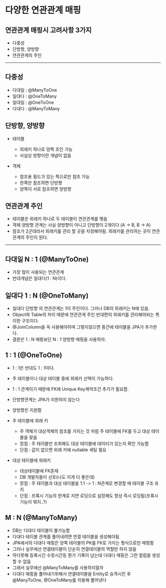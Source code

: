 # 다양한 연관관계 매핑

## 연관관계 매핑시 고려사항 3가지
- 다중성
- 단방향, 양방향
- 연관관계의 주인

---
## 다중성
- 다대일 : @ManyToOne
- 일대다 : @OneToMany
- 일대일 : @OneToOne
- 다대다 : @ManyToMany  

## 단방향, 양방향
- 테이블
    - 외래키 하나로 양쪽 조인 가능
    - 사실상 방향이란 개념이 없음

- 객체
    - 참조용 필드가 있는 쪽으로만 참조 가능
    - 한쪽만 참조하면 단방향
    - 양쪽이 서로 참조하면 양방향

## 연관관계 주인
- 테이블은 외래키 하나로 두 테이블이 연관관계를 맺음
- 객체 양방향 관계는 사실 양방향이 아니고 단방향이 2개이다 (A -> B, B -> A)
- 참조가 2군데라서 외래키를 관리 할 곳을 지정해야됨. 외래키를 관리하는 곳이 연관관계의 주인이 된다.
---

## 다대일 N : 1 (@ManyToOne)
- 가장 많이 사용되는 연관관계
- 반대개념은 일대다(1 : N)이다.

## 일대다 1 : N (@OneToMany)
- 일대다 단방향 의 연관관계는 1이 주인이다. 그러나 DB의 외래키는 N에 있음.
- Object와 Table의 차이 때문에 연관관계 주인 반대편의 외래키를 관리해야되는 특이한 구조이다.
- @JoinColumn을 꼭 사용해야하며 그렇지않으면 중간에 테이블을 JPA가 추가한다.
- 결론은 1 : N 매핑보단 N : 1 양방향 매핑을 사용하자.

## 1 : 1 (@OneToOne)
- 1 : 1은 반대도 1 : 1이다.
- 주 테이블이나 대상 테이블 중에 외래키 선택이 가능하다.
- 1 : 1 관계이기 때문에 FK에 Unique Key제약조건 추가가 필요함.
- 단방향관계는 JPA가 지원하지 않는다
- 양방향은 지원함

- 주 테이블에 외래 키
    - 주 객체가 대상객체의 참조를 가지는 것 처럼 주 테이블에 FK를 두고 대상 테이블을 찾음
    - 장점 : 주 테이블만 조회해도 대상 테이블에 데이터가 있는지 확인 가능함
    - 단점 : 값이 없으면 외래 키에 nullable 세팅 필요

- 대상 테이블에 외래키
    - 대상테이블에 FK존재
    - DB 개발자들이 선호(나도 이게 더 좋은데)
    - 장점 : 주 테이블과 대상 테이블을 1:1 -> 1 : N관계로 변경할 때 테이블 구조 유지
    - 단점 : 프록시 기능의 한계로 지연 로딩으로 설정해도 항상 즉시 로딩됨(프록시 기능이 뭐지..?)


## M : N (@ManyToMany)
- DB는 다대다 테이블이 불가능함
- 다대다 테이블 관계를 풀어내려면 연결 테이블을 생성해야됨
- JPA에서의 다대다 매핑은 양쪽 테이블의 PK를 FK로 가지는 형식으로만 매핑함
- 그러나 실무에선 연결테이블이 단순히 연결테이블의 역할만 하지 않음
- 하다못해 등록시간 수정시간등 뭔가 기록이 남는데 다대다 매핑은 그런 컬럼을 생성할 수 없음
- 그래서 실무에선 @ManyToMany를 사용하지말자
- 다대다 매핑을 풀어내기위해서 연결테이블을 Entity로 승격시킨 후 @ManyToOne, @OneToMany를 이용해 풀어낸다


